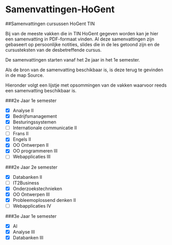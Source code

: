 # Samenvattingen-HoGent
##Samenvattingen cursussen HoGent TIN

Bij van de meeste vakken die in TIN HoGent gegeven worden kan je hier een samenvatting in PDF-formaat vinden.
Al deze samenvattingen zijn gebaseert op persoonlijke notities, slides die in de les getoond zijn en de cursusteksten van de desbetreffende cursus.

De samenvattingen starten vanaf het 2e jaar in het 1e semester.

Als de bron van de samenvatting beschikbaar is, is deze terug te gevinden in de map Source.

Hieronder volgt een lijstje met opsommingen van de vakken waarvoor reeds een samenvatting beschikbaar is.

###2e Jaar 1e semester
- [x] Analyse II
- [x] Bedrijfsmanagement
- [x] Besturingssystemen
- [ ] Internationale communicatie II
 - [ ] Frans II
 - [x] Engels II
- [x] OO Ontwerpen II
- [x] OO programmeren III
- [ ] Webapplicaties III

###2e Jaar 2e semester
- [x] Databanken II
- [ ] IT2Business
- [x] Onderzoekstechnieken
- [x] OO Ontwerpen III
- [x] Probleemoplossend denken II
- [ ] Webapplicaties IV

###3e Jaar 1e semester
- [x] AI
- [X] Analyse III
- [X] Databanken III
